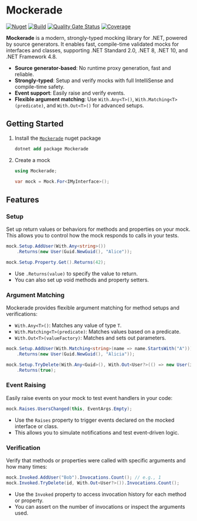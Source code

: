# Mockerade

[![Nuget](https://img.shields.io/nuget/v/Mockerade)](https://www.nuget.org/packages/Mockerade)
[![Build](https://github.com/Mockerade/Mockerade/actions/workflows/build.yml/badge.svg)](https://github.com/Mockerade/Mockerade/actions/workflows/build.yml)
[![Quality Gate Status](https://sonarcloud.io/api/project_badges/measure?project=Mockerade_Mockerade&metric=alert_status)](https://sonarcloud.io/summary/new_code?id=Mockerade_Mockerade)
[![Coverage](https://sonarcloud.io/api/project_badges/measure?project=Mockerade_Mockerade&metric=coverage)](https://sonarcloud.io/summary/overall?id=Mockerade_Mockerade)

**Mockerade** is a modern, strongly-typed mocking library for .NET, powered by source generators. It enables fast, compile-time validated mocks for interfaces and classes, supporting .NET Standard 2.0, .NET 8, .NET 10, and .NET Framework 4.8.

- **Source generator-based**: No runtime proxy generation, fast and reliable.
- **Strongly-typed**: Setup and verify mocks with full IntelliSense and compile-time safety.
- **Event support**: Easily raise and verify events.
- **Flexible argument matching**: Use `With.Any<T>()`, `With.Matching<T>(predicate)`, and `With.Out<T>()` for advanced setups.

## Getting Started

1. Install the [`Mockerade`](https://www.nuget.org/packages/Mockerade) nuget package
   ```ps
   dotnet add package Mockerade
   ```

2. Create a mock
   ```csharp
   using Mockerade;
   
   var mock = Mock.For<IMyInterface>();
   ```

## Features

### Setup

Set up return values or behaviors for methods and properties on your mock. This allows you to control how the mock responds to calls in your tests.

```csharp
mock.Setup.AddUser(With.Any<string>())
    .Returns(new User(Guid.NewGuid(), "Alice"));

mock.Setup.Property.Get().Returns(42);
```
- Use `.Returns(value)` to specify the value to return.
- You can also set up void methods and property setters.

### Argument Matching

Mockerade provides flexible argument matching for method setups and verifications:
- `With.Any<T>()`: Matches any value of type `T`.
- `With.Matching<T>(predicate)`: Matches values based on a predicate.
- `With.Out<T>(valueFactory)`: Matches and sets out parameters.

```csharp
mock.Setup.AddUser(With.Matching<string>(name => name.StartsWith("A")))
    .Returns(new User(Guid.NewGuid(), "Alicia"));

mock.Setup.TryDelete(With.Any<Guid>(), With.Out<User?>(() => new User(id, "Alice")))
    .Returns(true);
```

### Event Raising

Easily raise events on your mock to test event handlers in your code:

```csharp
mock.Raises.UsersChanged(this, EventArgs.Empty);
```
- Use the `Raises` property to trigger events declared on the mocked interface or class.
- This allows you to simulate notifications and test event-driven logic.

### Verification

Verify that methods or properties were called with specific arguments and how many times:

```csharp
mock.Invoked.AddUser("Bob").Invocations.Count(); // e.g., 1
mock.Invoked.TryDelete(id, With.Out<User?>()).Invocations.Count();
```
- Use the `Invoked` property to access invocation history for each method or property.
- You can assert on the number of invocations or inspect the arguments used.

